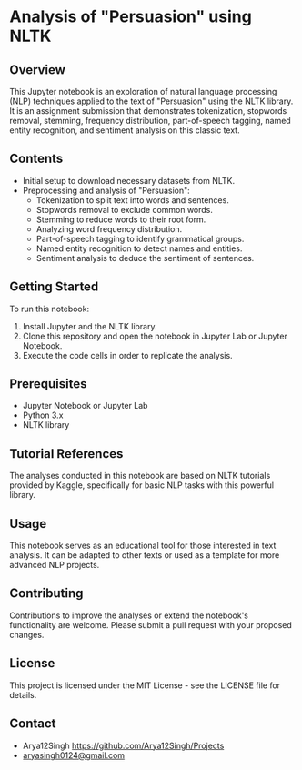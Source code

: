 # Analysis of "Persuasion" using NLTK

## Overview
This Jupyter notebook is an exploration of natural language processing (NLP) techniques applied to the text of "Persuasion" using the NLTK library. It is an assignment submission that demonstrates tokenization, stopwords removal, stemming, frequency distribution, part-of-speech tagging, named entity recognition, and sentiment analysis on this classic text.

## Contents
- Initial setup to download necessary datasets from NLTK.
- Preprocessing and analysis of "Persuasion":
  - Tokenization to split text into words and sentences.
  - Stopwords removal to exclude common words.
  - Stemming to reduce words to their root form.
  - Analyzing word frequency distribution.
  - Part-of-speech tagging to identify grammatical groups.
  - Named entity recognition to detect names and entities.
  - Sentiment analysis to deduce the sentiment of sentences.

## Getting Started
To run this notebook:
1. Install Jupyter and the NLTK library.
2. Clone this repository and open the notebook in Jupyter Lab or Jupyter Notebook.
3. Execute the code cells in order to replicate the analysis.

## Prerequisites
- Jupyter Notebook or Jupyter Lab
- Python 3.x
- NLTK library

## Tutorial References
The analyses conducted in this notebook are based on NLTK tutorials provided by Kaggle, specifically for basic NLP tasks with this powerful library.

## Usage
This notebook serves as an educational tool for those interested in text analysis. It can be adapted to other texts or used as a template for more advanced NLP projects.

## Contributing
Contributions to improve the analyses or extend the notebook's functionality are welcome. Please submit a pull request with your proposed changes.

## License
This project is licensed under the MIT License - see the LICENSE file for details.

## Contact
- Arya12Singh https://github.com/Arya12Singh/Projects
- aryasingh0124@gmail.com
